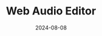 ---
title: "Web Audio Editor"
date: "2024-08-08"

description: "A basic audio editor in entirely in the browser, built using ffmpeg.wasm and React."

link: "https://gcrois.github.io/WebAudioEditor/"
newTab: true

tags: ["Frontend", "React", "Media"]
---